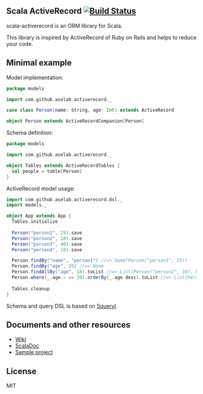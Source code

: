 ## Scala ActiveRecord [![Build Status](https://secure.travis-ci.org/aselab/scala-activerecord.png?branch=master)](http://travis-ci.org/aselab/scala-activerecord)

scala-activerecord is an ORM library for Scala.

This library is inspired by ActiveRecord of Ruby on Rails and helps to reduce your code.

## Minimal example

Model implementation:

```scala
package models

import com.github.aselab.activerecord._

case class Person(name: String, age: Int) extends ActiveRecord

object Person extends ActiveRecordCompanion[Person]
```

Schema definition:

```scala
package models

import com.github.aselab.activerecord._

object Tables extends ActiveRecordTables {
  val people = table[Person]
}
```

ActiveRecord model usage:

```scala
import com.github.aselab.activerecord.dsl._
import models._

object App extends App {
  Tables.initialize
  
  Person("person1", 25).save
  Person("person2", 18).save
  Person("person3", 40).save
  Person("person4", 18).save

  Person.findBy("name", "person1") //=> Some(Person("person1", 25))
  Person.findBy("age", 55) //=> None
  Person.findAllBy("age", 18).toList //=> List(Person("person2", 18), Person("person4", 18))
  Person.where(_.age.~ >= 20).orderBy(_.age desc).toList //=> List(Person("person3", 40), Person("person1", 25))
  
  Tables.cleanup
}
```

Schema and query DSL is based on [Squeryl](http://squeryl.org/).

## Documents and other resources

* [Wiki](https://github.com/aselab/scala-activerecord/wiki)
* [ScalaDoc](http://aselab.github.com/doc/scala-activerecord/)
* [Sample project](https://github.com/aselab/scala-activerecord-sample)

## License

MIT
